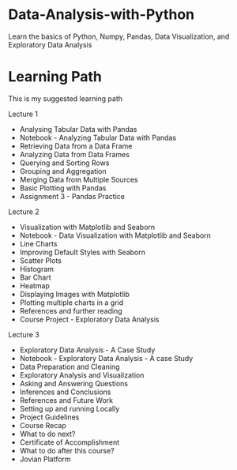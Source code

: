 # Data-Analysis-with-Python
Learn the basics of Python, Numpy, Pandas, Data Visualization, and Exploratory Data Analysis

# Learning Path
This is my suggested learning path

Lecture 1
* Analysing Tabular Data with Pandas
* Notebook - Analyzing Tabular Data with Pandas
* Retrieving Data from a Data Frame
* Analyzing Data from Data Frames
* Querying and Sorting Rows
* Grouping and Aggregation
* Merging Data from Multiple Sources
* Basic Plotting with Pandas
* Assignment 3 - Pandas Practice

Lecture 2
* Visualization with Matplotlib and Seaborn
* Notebook - Data Visualization with Matplotlib and Seaborn
* Line Charts
* Improving Default Styles with Seaborn
* Scatter Plots
* Histogram
* Bar Chart
* Heatmap
* Displaying Images with Matplotlib
* Plotting multiple charts in a grid
* References and further reading
* Course Project - Exploratory Data Analysis

Lecture 3
* Exploratory Data Analysis - A Case Study
* Notebook - Exploratory Data Analysis - A case Study
* Data Preparation and Cleaning
* Exploratory Analysis and Visualization
* Asking and Answering Questions
* Inferences and Conclusions
* References and Future Work
* Setting up and running Locally
* Project Guidelines
* Course Recap
* What to do next?
* Certificate of Accomplishment
* What to do after this course?
* Jovian Platform
